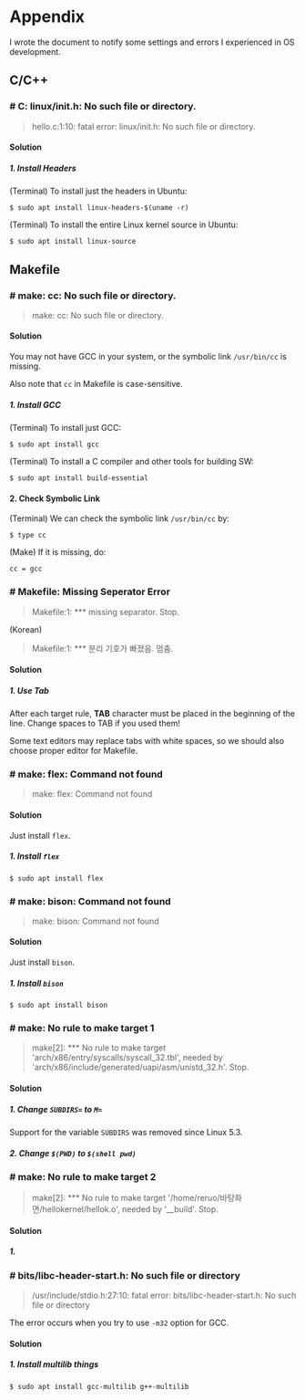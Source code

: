 # Appendix
I wrote the document to notify some settings and errors I experienced in OS development.

## C/C++
### # C: linux/init.h: No such file or directory.
> hello.c:1:10: fatal error: linux/init.h: No such file or directory.

#### Solution
##### 1. Install Headers
(Terminal) To install just the headers in Ubuntu:

    $ sudo apt install linux-headers-$(uname -r)
    
(Terminal) To install the entire Linux kernel source in Ubuntu:

    $ sudo apt install linux-source

## Makefile
### # make: cc: No such file or directory.
> make: cc: No such file or directory.

#### Solution
You may not have GCC in your system, or the symbolic link `/usr/bin/cc` is missing.

Also note that `cc` in Makefile is case-sensitive.
##### 1. Install GCC

(Terminal) To install just GCC:

    $ sudo apt install gcc
  
(Terminal) To install a C compiler and other tools for building SW:

    $ sudo apt install build-essential

#### 2. Check Symbolic Link
(Terminal) We can check the symbolic link `/usr/bin/cc` by:

    $ type cc
    
(Make) If it is missing, do:

    cc = gcc

### # Makefile: Missing Seperator Error
> Makefile:1: *** missing separator. Stop.

(Korean)
> Makefile:1: *** 분리 기호가 빠졌음.  멈춤.

#### Solution
##### 1. Use Tab
After each target rule, **TAB** character must be placed in the beginning of the line.
Change spaces to TAB if you used them!

Some text editors may replace tabs with white spaces, so we should also choose proper editor for Makefile.

### # make: flex: Command not found
> make: flex: Command not found

#### Solution
Just install `flex`.
##### 1. Install `flex`
    $ sudo apt install flex
    
### # make: bison: Command not found
> make: bison: Command not found

#### Solution
Just install `bison`.
##### 1. Install `bison`
    $ sudo apt install bison
    
### # make: No rule to make target 1
> make\[2\]: *** No rule to make target 'arch/x86/entry/syscalls/syscall_32.tbl', needed by 'arch/x86/include/generated/uapi/asm/unistd_32.h'.  Stop.

#### Solution
##### 1. Change `SUBDIRS=` to `M=`
Support for the variable `SUBDIRS` was removed since Linux 5.3.
##### 2. Change `$(PWD)` to `$(shell pwd)`

### # make: No rule to make target 2
> make\[2\]: *** No rule to make target '/home/reruo/바탕화면/hellokernel/hellok.o', needed by '__build'.  Stop.

#### Solution
##### 1.

### # bits/libc-header-start.h: No such file or directory
> /usr/include/stdio.h:27:10: fatal error: bits/libc-header-start.h: No such file or directory

The error occurs when you try to use `-m32` option for GCC.
#### Solution
##### 1. Install multilib things

    $ sudo apt install gcc-multilib g++-multilib
